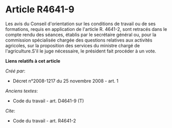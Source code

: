 # Article R4641-9

Les avis du Conseil d'orientation sur les conditions de travail ou de ses formations, requis en application de l'article R.
4641-2, sont retracés dans le compte rendu des séances, établis par le secrétaire général ou, pour la commission spécialisée
chargée des questions relatives aux activités agricoles, sur la proposition des services du ministre chargé de
l'agriculture.S'il le juge nécessaire, le président fait procéder à un vote.

**Liens relatifs à cet article**

_Créé par_:

  - Décret n°2008-1217 du 25 novembre 2008 - art. 1

_Anciens textes_:

  - Code du travail - art. D4641-9 (T)

_Cite_:

  - Code du travail - art. R4641-2

